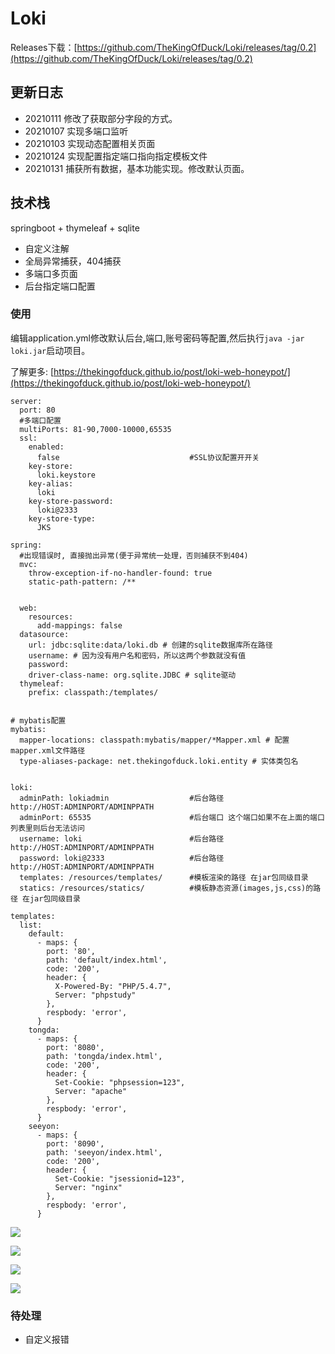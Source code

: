# Loki

Releases下载：[https://github.com/TheKingOfDuck/Loki/releases/tag/0.2](https://github.com/TheKingOfDuck/Loki/releases/tag/0.2)

## 更新日志
  * 20210111 修改了获取部分字段的方式。
  * 20210107 实现多端口监听
  * 20210103 实现动态配置相关页面
  * 20210124 实现配置指定端口指向指定模板文件
  * 20210131 捕获所有数据，基本功能实现。修改默认页面。

  
## 技术栈

springboot + thymeleaf + sqlite

* 自定义注解
* 全局异常捕获，404捕获
* 多端口多页面
* 后台指定端口配置

### 使用

编辑application.yml修改默认后台,端口,账号密码等配置,然后执行`java -jar loki.jar`启动项目。

了解更多: [https://thekingofduck.github.io/post/loki-web-honeypot/](https://thekingofduck.github.io/post/loki-web-honeypot/)

```
server:
  port: 80
  #多端口配置
  multiPorts: 81-90,7000-10000,65535
  ssl:
    enabled:
      false                             #SSL协议配置开开关
    key-store:
      loki.keystore
    key-alias:
      loki
    key-store-password:
      loki@2333
    key-store-type:
      JKS

spring:
  #出现错误时, 直接抛出异常(便于异常统一处理，否则捕获不到404)
  mvc:
    throw-exception-if-no-handler-found: true
    static-path-pattern: /**


  web:
    resources:
      add-mappings: false
  datasource:
    url: jdbc:sqlite:data/loki.db # 创建的sqlite数据库所在路径
    username: # 因为没有用户名和密码，所以这两个参数就没有值
    password:
    driver-class-name: org.sqlite.JDBC # sqlite驱动
  thymeleaf:
    prefix: classpath:/templates/


# mybatis配置
mybatis:
  mapper-locations: classpath:mybatis/mapper/*Mapper.xml # 配置mapper.xml文件路径
  type-aliases-package: net.thekingofduck.loki.entity # 实体类包名


loki:
  adminPath: lokiadmin                  #后台路径 http://HOST:ADMINPORT/ADMINPPATH
  adminPort: 65535                      #后台端口 这个端口如果不在上面的端口列表里则后台无法访问
  username: loki                        #后台路径 http://HOST:ADMINPORT/ADMINPPATH
  password: loki@2333                   #后台路径 http://HOST:ADMINPORT/ADMINPPATH
  templates: /resources/templates/      #模板渲染的路径 在jar包同级目录
  statics: /resources/statics/          #模板静态资源(images,js,css)的路径 在jar包同级目录

templates:
  list:
    default:
      - maps: {
        port: '80',
        path: 'default/index.html',
        code: '200',
        header: {
          X-Powered-By: "PHP/5.4.7",
          Server: "phpstudy"
        },
        respbody: 'error',
      }
    tongda:
      - maps: {
        port: '8080',
        path: 'tongda/index.html',
        code: '200',
        header: {
          Set-Cookie: "phpsession=123",
          Server: "apache"
        },
        respbody: 'error',
      }
    seeyon:
      - maps: {
        port: '8090',
        path: 'seeyon/index.html',
        code: '200',
        header: {
          Set-Cookie: "jsessionid=123",
          Server: "nginx"
        },
        respbody: 'error',
      }
```

![](https://github.com/TheKingOfDuck/Loki/blob/main/docs/images/admin1.png)

![](https://github.com/TheKingOfDuck/Loki/blob/main/docs/images/admin2.png)

![](https://github.com/TheKingOfDuck/Loki/blob/main/docs/images/tongda.jpg)

![](https://github.com/TheKingOfDuck/Loki/blob/main/docs/images/seeyon.jpg)

### 待处理

* 自定义报错
